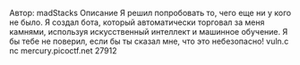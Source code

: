Автор: madStacks
Описание
Я решил попробовать то, чего еще ни у кого не было. Я создал бота, который автоматически торговал за меня камнями, используя искусственный интеллект и машинное обучение. Я бы тебе не поверил, если бы ты сказал мне, что это небезопасно! vuln.c nc mercury.picoctf.net 27912
